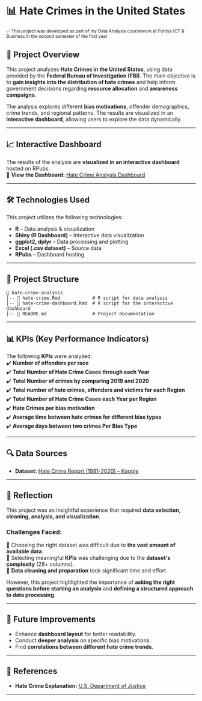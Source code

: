 # 📊 Hate Crimes in the United States  

<sub>✅ This project was developed as part of my Data Analysis coursework at Fontys ICT & Business in the second semester of the first year </sub>  

## 📌 Project Overview  
This project analyzes **Hate Crimes in the United States**, using data provided by the **Federal Bureau of Investigation (FBI)**. The main objective is to **gain insights into the distribution of hate crimes** and help inform government decisions regarding **resource allocation** and **awareness campaigns**.  

The analysis explores different **bias motivations**, offender demographics, crime trends, and regional patterns. The results are visualized in an **interactive dashboard**, allowing users to explore the data dynamically.  

---  

## 📈 Interactive Dashboard  
The results of the analysis are **visualized in an interactive dashboard** hosted on RPubs.  
🔗 **View the Dashboard:** [Hate Crime Analysis Dashboard](https://rpubs.com/robyZsrCop/1024231)  

---  

## 🛠 Technologies Used  
This project utilizes the following technologies:  
- **R** – Data analysis & visualization  
- **Shiny (R Dashboard)** – Interactive data visualization  
- **ggplot2, dplyr** – Data processing and plotting  
- **Excel (.csv dataset)** – Source data  
- **RPubs** – Dashboard hosting  

---  

## 📂 Project Structure  
```plaintext
📂 hate-crime-analysis
│-- 📄 hate-crime.Rmd            # R script for data analysis
│-- 📄 hate-crime-dashboard.Rmd  # R script for the interactive dashboard
│-- 📄 README.md                 # Project documentation
```  

---  

## 📊 KPIs (Key Performance Indicators)  
The following **KPIs** were analyzed:  
✔️ **Number of offenders per race**  
✔️ **Total Number of Hate Crime Cases through each Year**  
✔️ **Total Number of crimes by comparing 2019 and 2020**  
✔️ **Total number of hate crimes, offenders and victims for each Region**  
✔️ **Total Number of Hate Crime Cases each Year per Region**  
✔️ **Hate Crimes per bias motivation**  
✔️ **Average time between hate crimes for different bias types**  
✔️ **Average days between two crimes Per Bias Type**

---  


## 🔍 Data Sources  
- **Dataset:** [Hate Crime Report (1991-2020) – Kaggle](https://www.kaggle.com/code/lewanfuowski/hate-crime-report-from-1991-to-2020/data)  
---  

## 📝 Reflection  
This project was an insightful experience that required **data selection, cleaning, analysis, and visualization**.  
### **Challenges Faced:**  
🔹 Choosing the right dataset was difficult due to **the vast amount of available data**.  
🔹 Selecting meaningful **KPIs** was challenging due to the **dataset's complexity** (28+ columns).  
🔹 **Data cleaning and preparation** took significant time and effort.  

However, this project highlighted the importance of **asking the right questions before starting an analysis** and **defining a structured approach to data processing**.  

---  

## 🚀 Future Improvements  
- Enhance **dashboard layout** for better readability.  
- Conduct **deeper analysis** on specific bias motivations.  
- Find **correlations between different hate crime trends**.  

---  

## 📝 References  
- **Hate Crime Explanation:** [U.S. Department of Justice](https://www.justice.gov/hatecrimes/hate-crime-statistics)  

---  

